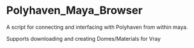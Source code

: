 # Polyhaven_Maya_Browser
 
A script for connecting and interfacing with Polyhaven from within maya.

Supports downloading and creating Domes/Materials for Vray